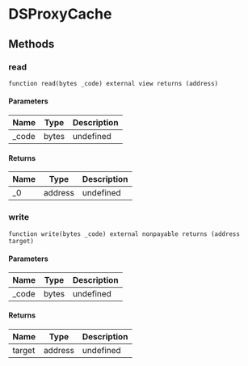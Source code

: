 # DSProxyCache









## Methods

### read

```solidity
function read(bytes _code) external view returns (address)
```





#### Parameters

| Name | Type | Description |
|---|---|---|
| _code | bytes | undefined

#### Returns

| Name | Type | Description |
|---|---|---|
| _0 | address | undefined

### write

```solidity
function write(bytes _code) external nonpayable returns (address target)
```





#### Parameters

| Name | Type | Description |
|---|---|---|
| _code | bytes | undefined

#### Returns

| Name | Type | Description |
|---|---|---|
| target | address | undefined




